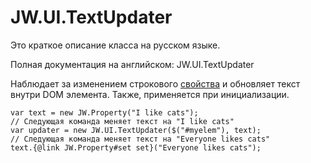﻿# JW.UI.TextUpdater

Это краткое описание класса на русском языке.

Полная документация на английском: JW.UI.TextUpdater

Наблюдает за изменением строкового [свойства](#!/guide/rujwproperty) и обновляет текст внутри DOM элемента.
Также, применяется при инициализации.

    var text = new JW.Property("I like cats");
    // Следующая команда меняет текст на "I like cats"
    var updater = new JW.UI.TextUpdater($("#myelem"), text);
    // Следующая команда меняет текст на "Everyone likes cats"
    text.{@link JW.Property#set set}("Everyone likes cats");
